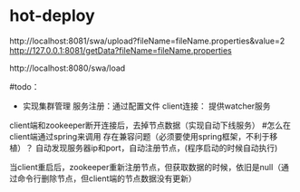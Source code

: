 # hot-deploy
http://localhost:8081/swa/upload?fileName=fileName.properties&value=2
http://127.0.0.1:8081/getData?fileName=fileName.properties

http://localhost:8080/swa/load






#todo：
* 实现集群管理
服务注册：通过配置文件
client连接：
提供watcher服务


client端和zookeeper断开连接后，去掉节点数据（实现自动下线服务）
#怎么在client端通过spring来调用
存在兼容问题（必须要使用spring框架，不利于移植）？
自动发现服务器ip和port，自动注册节点，(程序启动的时候自动执行)


当client重启后，zookeeper重新注册节点，但获取数据的时候，依旧是null（通过命令行删除节点，但client端的节点数据没有更新）


